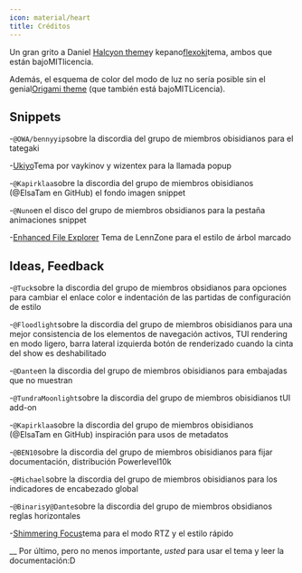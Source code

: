 ```yaml
---
icon: material/heart
title: Créditos
---
```


Un gran grito a Daniel
[Halcyon theme](https://github.com/dbarenholz/halcyon-obsidian)y
kepano[flexoki](https://github.com/kepano/flexoki-obsidian)tema, ambos
que están bajoMITlicencia.

Además, el esquema de color del modo de luz no sería posible sin el
genial[Origami theme](https://github.com/7368697661/Origami)
(que también está bajoMITLicencia).

## Snippets

-`@OWA/bennyyip`sobre la discordia del grupo de miembros obisidianos para el tategaki

-[Ukiyo](https://github.com/technerium/obsidian-ukiyo)Tema por vaykinov y
wizentex para la llamada popup

-`@Kapirklaa`sobre la discordia del grupo de miembros obisidianos (@ElsaTam en GitHub)
el fondo imagen snippet

-`@Nuno`en el disco del grupo de miembros obsidianos para la pestaña animaciones snippet

-[Enhanced File Explorer](https://github.com/LennZone/enhanced-file-explorer-tree)
Tema de LennZone para el estilo de árbol marcado

## Ideas, Feedback

-`@Tuck`sobre la discordia del grupo de miembros obsidianos para opciones para cambiar el enlace
color e indentación de las partidas de configuración de estilo

-`@Floodlight`sobre la discordia del grupo de miembros obisidianos para una mejor consistencia
de los elementos de navegación activos, TUI rendering en modo ligero, barra lateral izquierda
botón de renderizado cuando la cinta del show es deshabilitado

-`@Dante`en la discordia del grupo de miembros obisidianos para embajadas que no muestran

-`@TundraMoonlight`sobre la discordia del grupo de miembros obisidianos
tUI add-on

-`@Kapirklaa`sobre la discordia del grupo de miembros obisidianos (@ElsaTam en GitHub)
inspiración para usos de metadatos

-`@BEN10`sobre la discordia del grupo de miembros obisidianos para fijar
documentación, distribución Powerlevel10k

-`@Michael`sobre la discordia del grupo de miembros obisidianos para los indicadores de encabezado global

-`@Binaris`y`@Dante`sobre la discordia del grupo de miembros obsidianos
reglas horizontales

-[Shimmering Focus](https://github.com/chrisgrieser/shimmering-focus)tema
para el modo RTZ y el estilo rápido

\_\_
Por último, pero no menos importante, _usted_ para usar el tema y leer la documentación:D
